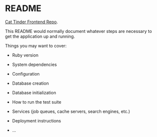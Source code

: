 # README

[Cat Tinder Frontend Repo](https://github.com/learn-academy-2022-charlie/cat-tinder-frontend-persian-princes).

This README would normally document whatever steps are necessary to get the
application up and running.

Things you may want to cover:

* Ruby version

* System dependencies

* Configuration

* Database creation

* Database initialization

* How to run the test suite

* Services (job queues, cache servers, search engines, etc.)

* Deployment instructions

* ...
